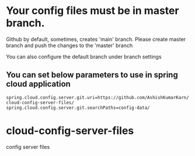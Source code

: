 # Your config files must be in master branch.
Github by default, sometimes, creates 'main' branch. Please create master branch and push the changes to the 'master' branch

You can also configure the default branch under branch settings

## You can set below parameters to use in spring cloud application

`spring.cloud.config.server.git.uri=https://github.com/AshishKumarKarn/cloud-config-server-files/`
`spring.cloud.config.server.git.searchPaths=config-data/`


# cloud-config-server-files
config server files
